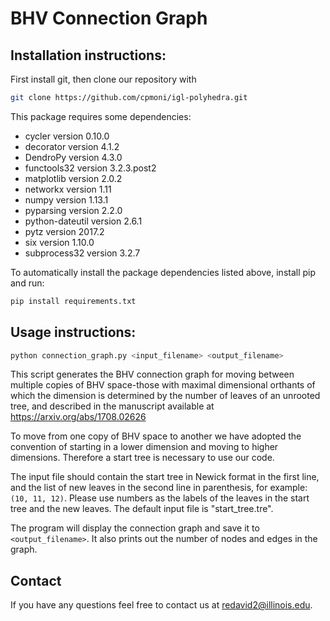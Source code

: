 # BHV Connection Graph

## Installation instructions:  

First install git, then clone our repository with 
```bash 
git clone https://github.com/cpmoni/igl-polyhedra.git
``` 

This package requires some dependencies: 
* cycler version 0.10.0
* decorator version 4.1.2
* DendroPy version 4.3.0
* functools32 version 3.2.3.post2
* matplotlib version 2.0.2
* networkx version 1.11
* numpy version 1.13.1
* pyparsing version 2.2.0
* python-dateutil version 2.6.1
* pytz version 2017.2
* six version 1.10.0
* subprocess32 version 3.2.7

To automatically install the package dependencies listed above, install pip and run: 
```bash
pip install requirements.txt
```

## Usage instructions: 

```bash
python connection_graph.py <input_filename> <output_filename>
```
This script generates the BHV connection graph for moving between multiple copies of BHV space-those with maximal dimensional orthants of which the dimension is determined by the number of leaves of an unrooted tree, and  described in the manuscript available at https://arxiv.org/abs/1708.02626

To move from one copy of BHV space to another we have adopted the convention of starting in a lower dimension and moving to higher dimensions. Therefore a start tree is necessary to use our code. 

The input file should contain the start tree in Newick format in the first line, and the list of new leaves in the second line in parenthesis, for example: `(10, 11, 12)`. Please use numbers as the labels of the leaves in the start tree and the new leaves. The default input file is "start_tree.tre".

The program will display the connection graph and save it to `<output_filename>`. It also prints out the number of nodes and edges in the graph.

## Contact

If you have any questions feel free to contact us at redavid2@illinois.edu.
